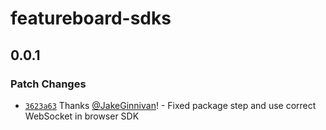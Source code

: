 # featureboard-sdks

## 0.0.1

### Patch Changes

- [`3623a63`](https://github.com/arkahna/featureboard-sdks/commit/3623a63f917405497b7b43cac2e934ebc77ae0c6) Thanks [@JakeGinnivan](https://github.com/JakeGinnivan)! - Fixed package step and use correct WebSocket in browser SDK
